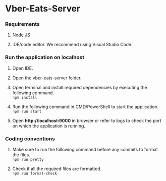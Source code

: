 # Vber-Eats-Server

### Requirements

1. [Node JS](https://nodejs.org/en/download/)
   
2. IDE/code editor. We recommend using Visual Studio Code.

### Run the application on localhost

1. Open IDE.
 
2. Open the vber-eats-server folder.

3. Open terminal and install required dependencies by executing the following command.<br>
   `npm install`
   
4. Run the following command in CMD/PowerShell to start the application.<br>
   `npm run start`
   
5. Open **http://localhost:9000** in browser or refer to logs to check the port on which the application is running.

### Coding conventions

1. Make sure to run the following command before any commits to format the files.<br>
  `npm run pretty`
  
2. Check if all the required files are formatted.<br>
  `npm run format-check`
